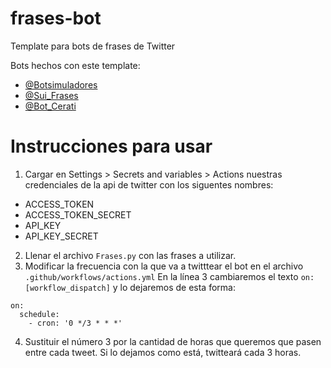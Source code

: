 

# frases-bot
Template para bots de frases de Twitter

Bots hechos con este template:
* [@Botsimuladores](x.com/botsimuladores)
* [@Sui_Frases](x.com/sui_frases)
* [@Bot_Cerati](x.com/bot_cerati)

# Instrucciones para usar
1. Cargar en Settings > Secrets and variables > Actions nuestras credenciales de la api de twitter con los siguentes nombres:
* ACCESS_TOKEN
* ACCESS_TOKEN_SECRET
* API_KEY
* API_KEY_SECRET
2. Llenar el archivo ```Frases.py``` con las frases a utilizar.
3. Modificar la frecuencia con la que va  a twitttear el bot en el archivo ```.github/workflows/actions.yml```
En la línea 3 cambiaremos el texto ```on: [workflow_dispatch]``` y lo dejaremos de esta forma:
```
on:
  schedule:
    - cron: '0 */3 * * *'
```
4. Sustituir el número 3 por la cantidad de horas que queremos que pasen entre cada tweet.
Si lo dejamos como está, twitteará cada 3 horas.
